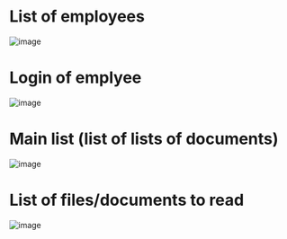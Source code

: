 # List of employees

![image](https://github.com/jergus48/iso_php/assets/85837671/12e9452f-e008-485d-a3f3-a2e2380d7bb9)


# Login of emplyee

![image](https://github.com/jergus48/iso_php/assets/85837671/b006115b-a016-40ba-a6d2-f9f1b3b3ed5f)

# Main list (list of lists of documents)

![image](https://github.com/jergus48/iso_php/assets/85837671/efdc9046-e9c7-4998-9104-01b4afadb974)

# List of files/documents to read
![image](https://github.com/jergus48/iso_php/assets/85837671/8c86c438-45a8-42b0-ab28-8650721b7453)



